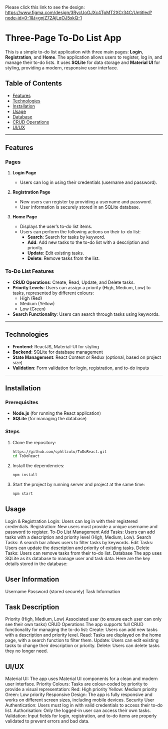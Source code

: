 Please click this link to see the design: https://www.figma.com/design/3RycUoOJXc4TpMT2XCr34C/Untitled?node-id=0-1&t=gnjZ72AjLqOJ5xkQ-1

# Three-Page To-Do List App

This is a simple to-do list application with three main pages: **Login**, **Registration**, and **Home**. The application allows users to register, log in, and manage their to-do lists. It uses **SQLite** for data storage and **Material UI** for styling, providing a modern, responsive user interface.

## Table of Contents

- [Features](#features)
- [Technologies](#technologies)
- [Installation](#installation)
- [Usage](#usage)
- [Database](#database)
- [CRUD Operations](#crud-operations)
- [UI/UX](#uiux)


---

## Features

### Pages

1. **Login Page**
   - Users can log in using their credentials (username and password).

2. **Registration Page**
   - New users can register by providing a username and password.
   - User information is securely stored in an SQLite database.

3. **Home Page**
   - Displays the user’s to-do list items.
   - Users can perform the following actions on their to-do list:
     - **Search**: Search for tasks by keyword.
     - **Add**: Add new tasks to the to-do list with a description and priority.
     - **Update**: Edit existing tasks.
     - **Delete**: Remove tasks from the list.

### To-Do List Features

- **CRUD Operations**: Create, Read, Update, and Delete tasks.
- **Priority Levels**: Users can assign a priority (High, Medium, Low) to tasks, represented by different colours:
  - High (Red)
  - Medium (Yellow)
  - Low (Green)
- **Search Functionality**: Users can search through tasks using keywords.

---

## Technologies

- **Frontend**: ReactJS, Material-UI for styling
- **Backend**: SQLite for database management
- **State Management**: React Context or Redux (optional, based on project size)
- **Validation**: Form validation for login, registration, and to-do inputs

---

## Installation

### Prerequisites

- **Node.js** (for running the React application)
- **SQLite** (for managing the database)

### Steps

1. Clone the repository:

   ```bash
   https://github.com/sphllzulu/ToDoReact.git
   cd ToDoReact

2. Install the dependencies:

   ```bash
   npm install
   
3. Start the project by running server and project at the same time:

   ```bash
   npm start


## Usage
Login & Registration
Login: Users can log in with their registered credentials.
Registration: New users must provide a unique username and password to register.
To-Do List Management
Add Tasks: Users can add tasks with a description and priority level (High, Medium, Low).
Search Tasks: A search bar allows users to filter tasks by keywords.
Edit Tasks: Users can update the description and priority of existing tasks.
Delete Tasks: Users can remove tasks from their to-do list.
Database
The app uses SQLite as its database to manage user and task data. Here are the key details stored in the database:

## User Information
Username
Password (stored securely)
Task Information

## Task Description
Priority (High, Medium, Low)
Associated user (to ensure each user can only see their own tasks)
CRUD Operations
The app supports full CRUD functionality for managing the to-do list:
Create: Users can add new tasks with a description and priority level.
Read: Tasks are displayed on the home page, with a search function to filter them.
Update: Users can edit existing tasks to change their description or priority.
Delete: Users can delete tasks they no longer need.

## UI/UX
Material UI: The app uses Material UI components for a clean and modern user interface.
Priority Colours: Tasks are colour-coded by priority to provide a visual representation:
Red: High priority
Yellow: Medium priority
Green: Low priority
Responsive Design: The app is fully responsive and works on different screen sizes, including mobile devices.
Security
User Authentication: Users must log in with valid credentials to access their to-do list.
Authorisation: Only the logged-in user can access their own tasks.
Validation: Input fields for login, registration, and to-do items are properly validated to prevent errors and bad data.


   
